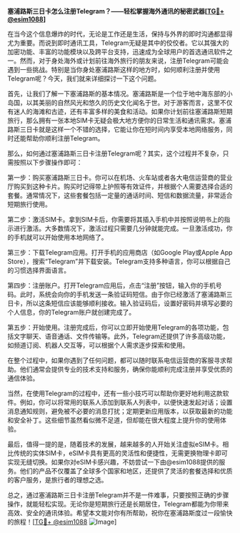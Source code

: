 **塞浦路斯三日卡怎么注册Telegram？——轻松掌握海外通讯的秘密武器[[TG💪+ @esim1088](https://t.me/s/esim1088)]**

在当今这个信息爆炸的时代，无论是工作还是生活，保持与外界的即时沟通都显得尤为重要。而说到即时通讯工具，Telegram无疑是其中的佼佼者。它以其强大的加密功能、丰富的功能模块以及跨平台支持，迅速成为全球用户的首选通讯软件之一。然而，对于身处海外或计划前往海外旅行的朋友来说，注册Telegram可能会遇到一些挑战。特别是当你身处塞浦路斯这样的地方时，如何顺利注册并使用Telegram呢？今天，我们就来详细探讨一下这个问题。

首先，让我们了解一下塞浦路斯的基本情况。塞浦路斯是一个位于地中海东部的小岛国，以其美丽的自然风光和悠久的历史文化闻名于世。对于游客而言，这里不仅有迷人的海滩和古迹，还有丰富多样的美食和活动。如果你计划前往塞浦路斯短期旅行，那么拥有一张本地SIM卡无疑会极大地方便你的日常生活和通讯需求。塞浦路斯三日卡就是这样一个不错的选择，它能让你在短时间内享受本地网络服务，同时还能帮助你顺利注册Telegram。

那么，如何通过塞浦路斯三日卡注册Telegram呢？其实，这个过程并不复杂，只需按照以下步骤操作即可：

第一步：购买塞浦路斯三日卡。你可以在机场、火车站或者各大电信运营商的营业厅购买到这种卡片。购买时记得带上护照等有效证件，并根据个人需要选择合适的套餐。通常情况下，这些套餐包括一定量的通话时间、短信和数据流量，非常适合短期旅行使用。

第二步：激活SIM卡。拿到SIM卡后，你需要将其插入手机中并按照说明书上的指示进行激活。大多数情况下，激活过程只需要几分钟就能完成。一旦激活成功，你的手机就可以开始使用本地网络了。

第三步：下载Telegram应用。打开手机的应用商店（如Google Play或Apple App Store），搜索“Telegram”并下载安装。Telegram支持多种语言，你可以根据自己的习惯选择界面语言。

第四步：注册账户。打开Telegram应用后，点击“注册”按钮，输入你的手机号码。此时，系统会向你的手机发送一条验证码短信。由于你已经激活了塞浦路斯三日卡，所以这条短信应该能够顺利接收。输入验证码后，设置好密码并填写必要的个人信息，你的Telegram账户就创建完成了。

第五步：开始使用。注册完成后，你可以立即开始使用Telegram的各项功能，包括文字聊天、语音通话、文件传输等。此外，Telegram还提供了许多高级功能，如频道订阅、机器人交互等，可以根据个人需求逐步探索和使用。

在整个过程中，如果你遇到了任何问题，都可以随时联系电信运营商的客服寻求帮助。他们通常会提供专业的技术支持和服务，确保你能顺利完成注册并享受优质的通信体验。

当然，在使用Telegram的过程中，还有一些小技巧可以帮助你更好地利用这款软件。例如，你可以将常用的联系人添加到联系人列表中，以便快速发起对话；设置消息通知规则，避免被不必要的消息打扰；定期更新应用版本，以获取最新的功能和安全补丁。这些细节虽然看似微不足道，但却能在很大程度上提升你的使用体验。

最后，值得一提的是，随着技术的发展，越来越多的人开始关注虚拟eSIM卡。相比传统的实体SIM卡，eSIM卡具有更高的灵活性和便捷性，无需更换物理卡即可实现无缝切换。如果你对eSIM卡感兴趣，不妨尝试一下由@esim1088提供的服务。他们的产品不仅覆盖了全球多个国家和地区，还提供了灵活的套餐选择和优质的客户服务，是旅行者的理想之选。

总之，通过塞浦路斯三日卡注册Telegram并不是一件难事，只要按照正确的步骤操作，就能轻松实现。无论你是短期旅行还是长期居住，Telegram都能为你带来高效、安全的通讯体验。希望本文能对你有所帮助，祝你在塞浦路斯度过一段愉快的旅程！[[TG💪+ @esim1088](https://t.me/s/esim1088) ![Image](https://i.postimg.cc/4NQfJmqS/Snipaste-2025-05-13-00-14-12.png)]
